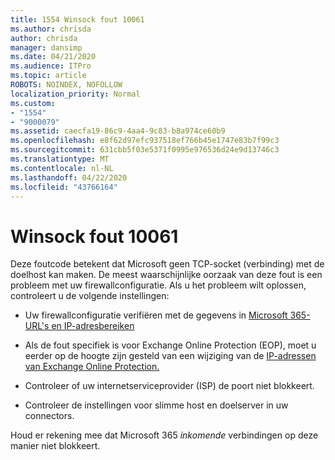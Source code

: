 ```yaml
---
title: 1554 Winsock fout 10061
ms.author: chrisda
author: chrisda
manager: dansimp
ms.date: 04/21/2020
ms.audience: ITPro
ms.topic: article
ROBOTS: NOINDEX, NOFOLLOW
localization_priority: Normal
ms.custom:
- "1554"
- "9000079"
ms.assetid: caecfa19-86c9-4aa4-9c83-b8a974ce60b9
ms.openlocfilehash: e8f62d97efc937518ef766b45e1747e83b7f99c3
ms.sourcegitcommit: 631cbb5f03e5371f0995e976536d24e9d13746c3
ms.translationtype: MT
ms.contentlocale: nl-NL
ms.lasthandoff: 04/22/2020
ms.locfileid: "43766164"
---
```

# <a name="winsock-error-10061"></a>Winsock fout 10061

Deze foutcode betekent dat Microsoft geen TCP-socket (verbinding) met de doelhost kan maken. De meest waarschijnlijke oorzaak van deze fout is een probleem met uw firewallconfiguratie. Als u het probleem wilt oplossen, controleert u de volgende instellingen:

- Uw firewallconfiguratie verifiëren met de gegevens in [Microsoft 365-URL's en IP-adresbereiken](https://docs.microsoft.com/office365/enterprise/urls-and-ip-address-ranges)

- Als de fout specifiek is voor Exchange Online Protection (EOP), moet u eerder op de hoogte zijn gesteld van een wijziging van de [IP-adressen van Exchange Online Protection.](https://docs.microsoft.com/office365/SecurityCompliance/eop/exchange-online-protection-ip-addresses)

- Controleer of uw internetserviceprovider (ISP) de poort niet blokkeert.

- Controleer de instellingen voor slimme host en doelserver in uw connectors.

Houd er rekening mee dat Microsoft 365 *inkomende* verbindingen op deze manier niet blokkeert.
